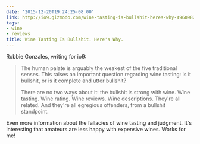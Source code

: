 ```yaml
---
date: '2015-12-20T19:24:25-08:00'
link: http://io9.gizmodo.com/wine-tasting-is-bullshit-heres-why-496098276
tags:
- wine
- reviews
title: Wine Tasting Is Bullshit. Here's Why.
---
```


Robbie Gonzales, writing for io9:

>The human palate is arguably the weakest of the five traditional senses. This raises an important question regarding wine tasting: is it bullshit, or is it complete and utter bullshit?
>
>There are no two ways about it: the bullshit is strong with wine. Wine tasting. Wine rating. Wine reviews. Wine descriptions. They're all related. And they're all egregious offenders, from a bullshit standpoint.

Even more information about the fallacies of wine tasting and judgment. It's interesting that amateurs are less happy with expensive wines. Works for me!
